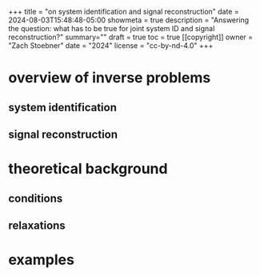 +++
title = "on system identification and signal reconstruction"
date = 2024-08-03T15:48:48-05:00
showmeta = true
description = "Answering the question: what has to be true for joint system ID and signal reconstruction?"
summary=""
draft = true
toc = true
[[copyright]]
  owner = "Zach Stoebner"
  date = "2024"
  license = "cc-by-nd-4.0"
+++


# overview of inverse problems

## system identification

## signal reconstruction

# theoretical background

## conditions

## relaxations

# examples